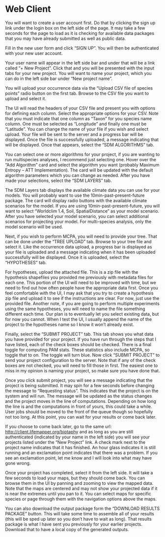 # Web Client
You will want to create a user account first.  Do that by clicking the sign up link under the login box on the left side of the page.  It may take a few seconds for the page to load as it is checking for available data packages that you may have already submitted as well as public data.

 

Fill in the new user form and click “SIGN UP”.  You will then be authenticated with your new user account.

 

Your user name will appear in the left side bar and under that will be a link called “+ New Project”.  Click that and you will be presented with the input tabs for your new project.  You will want to name your project, which you can do in the left side bar under “New project name”.

 

You will upload your occurrence data via the “Upload CSV file of species points” radio button on the first tab.  Browse to the CSV file you want to upload and select it.

 

The UI will read the headers of your CSV file and present you with options for defining each column.  Select the appropriate options for your CSV.  Note that you must indicate that one column as “Taxon” for you species name column.  One must be selected as “Longitude” and finally one must be “Latitude”.  You can change the name of your file if you wish and select upload.  Your file will be sent to the server and a progress bar will be displayed.  Once the file is successfully uploaded, a message indicating that will be displayed.  Once that appears, select the “SDM ALGORITHMS” tab.

 

You can select one or more algorithms for your project, if you are wanting to run multispecies analyses, I recommend just selecting one.  Hover over the “Add Algorithm” card and select the algorithm you want (probably Maximum Entropy – ATT Implementation).  The card will be updated with the default algorithm parameters which you can change as needed.  After you have made your selections, select the “SDM LAYERS” tab.

 

The SDM Layers tab displays the available climate data you can use for your models.  You will probably want to use the 10min-past-present-future package.  The card will display radio buttons with the available climate scenarios for the model.  If you are using 10min-past-present-future, you will want to select “Worldclim 1.4, Soil, SpatialDistance” as your model scenario.  After you have selected your model scenario, you can select additional scenarios for projecting your model.  For multi-species analysis, only the model scenario will be used.

 

Next, if you wish to perform MCPA, you will need to provide your tree.  That can be done under the “TREE UPLOAD” tab.  Browse to your tree file and select it.  Like the occurrence data upload, a progress bar is displayed as your file is uploaded and a message indicating when it has been uploaded successfully will be displayed.  Once it is uploaded, select the “HYPOTHESES” tab.

 

For hypotheses, upload the attached file.  This is a zip file with the hypothesis shapefiles you provided me previously with metadata files for each one.  This portion of the UI will need to be improved with time, but we need to find out how often people have the appropriate data first.  Once you feel comfortable with the UI, I may ask that you try to create a hypothesis zip file and upload it to see if the instructions are clear.  For now, just use the provided file.  Another note, if you are going to perform multiple experiments using the same hypotheses, you will need to name the file something different each time.  Our plan is to eventually let you select existing data, but for now you cannot.  When I test the UI, I usually append the name of the project to the hypotheses name so I know it won’t already exist.

 

Finally, select the “SUBMIT PROJECT” tab.  This tab shows you what data you have provided for your project.  If you have run through the steps that I have listed, each of the check boxes should be checked.  There is a final toggle for computing PAM stats.  These statistics also include MCPA, so toggle that to on.  The toggle will turn blue.  Now click “SUBMIT PROJECT” to send your project configuration to the server.  Note that if any of the check boxes are not checked,  you will need to fill those in first.  The easiest one to miss in my opinion is naming your project, so make sure you have done that.

 

Once you click submit project, you will see a message indicating that the project is being submitted.  It may spin for a few seconds before changing the message to “Requesting status”.  This indicates that the project is on the system and will run.  The message will be updated as the status changes and the project moves in the line of computations.  Depending on how long the line is and the computations in front of yours, this could take a while.  User jobs should be moved to the front of the queue though so hopefully not too long.  At this point, you can wait for your results or come back later.

 

If you choose to come back later, go to the same url: http://client.lifemapper.org/biotaphy and as long as you are still authenticated (indicated by your name in the left side) you will see your projects listed under the “New Project” link.  A check mark next to the project name indicates that it has finished.  An hour glass indicates it is still running and an exclamation point indicates that there was a problem.  If you see an exclamation point, let me know and I will look into what may have gone wrong.

 

Once your project has completed, select it from the left side.  It will take a few seconds to load your maps, but they should come back.  You can browse them in the UI by panning and zooming to view the mapped data.  Note that the maps are centered and may not show your projected data if it is near the extremes until you pan to it.  You can select maps for specific species or page through them with the navigation options above the maps.

 

You can also download the output package form the “DOWNLOAD RESULTS PACKAGE” button.  This will take some time to assemble all of your results (this will be sped up later so you don’t have to wait as long).  That results package is what I have sent you previously for your earlier projects.  Download that to have a local copy of the generated outputs.

 